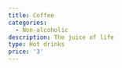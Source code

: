 ```yaml
---
title: Coffee
categories:
  - Non-alcoholic
description: The juice of life
type: Hot drinks
price: '3'
---
```




